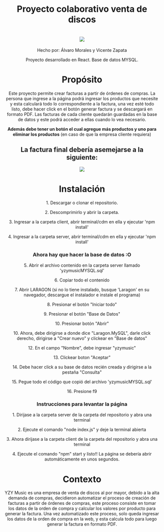 <h1 align="center">Proyecto colaborativo venta de discos</h1>
<h1 align="center">
    <img src="https://github.com/asapHallvaror/paginaCompraGithub/assets/128053015/ff69859c-7cf7-4c4e-819d-06ff1eca742e"/>
</h1>
<p align="center">Hecho por: Álvaro Morales y Vicente Zapata</p>
<p align="center">Proyecto desarrollado en React. Base de datos MYSQL.</p>
<div align="center">
    
  <h1>Propósito</h1>
  <p>Este proyecto permite crear facturas a partir de órdenes de compras. La persona que ingrese a la página podrá ingresar los productos que necesite y esta calculará todo lo correspondiente a la factura, una vez esté todo listo, debe hacer click en el botón generar factura y se descargará en formato PDF. Las facturas de cada cliente quedarán guardadas en la base de datos y este podrá acceder a ellas cuando lo vea necesario.</p>
  <p><strong>Además debe tener un botón el cual agregue más productos y uno para eliminar los productos</strong> (en caso de que la empresa cliente requiera)</p>
  <h2>La factura final debería asemejarse a la siguiente:</h2>
  <img src="https://github.com/asapHallvaror/paginaCompraGithub/assets/128053015/a53f6baf-9e63-40ad-8295-96946b53fda8" />
  
  <h1>Instalación</h1>
  <p>1. Descargar o clonar el repositorio.</p>
  <p>2. Descomprimirlo y abrir la carpeta.</p>
  <p>3. Ingresar a la carpeta client, abrir terminal/cdm en ella y ejecutar 'npm install'</p>
  <p>4. Ingresar a la carpeta server, abrir terminal/cdm en ella y ejecutar 'npm install'</p>
  <h3>Ahora hay que hacer la base de datos :O</h3>
  <p>5. Abrir el archivo contenido en la carpeta server llamado 'yzymusicMYSQL.sql'</p>
  <p>6. Copiar todo el contenido</p>
  <p>7. Abrir LARAGON (si no lo tiene instalado, busque 'Laragon' en su navegador, descargue el instalador e instale el programa)</p>
  <p>8. Presionar el botón "Iniciar todo"</p>
  <p>9. Presionar el botón "Base de Datos"</p>
  <p>10. Presionar botón "Abrir"</p>
  <p>10. Ahora, debe dirigirse a donde dice "Laragon.MySQL", darle click derecho, dirigirse a "Crear nuevo" y clickear en "Base de datos"</p>
  <p>12. En el campo "Nombre", debe ingresar "yzymusic"</p>
  <p>13. Clickear boton "Aceptar"</p>
  <p>14. Debe hacer click a su base de datos recién creada y dirigirse a la pestaña "Consulta"</p>
  <p>15. Pegue todo el código que copió del archivo 'yzymusicMYSQL.sql'</p>
  <p>16. Presione f9</p>
  <h3>Instrucciones para levantar la página</h3>
  <p>1. Dirijase a la carpeta server de la carpeta del repositorio y abra una terminal</p>
  <p>2. Ejecute el comando "node index.js" y deje la terminal abierta</p>
  <p>3. Ahora dirijase a la carpeta client de la carpeta del repositorio y abra una terminal</p>
  <p>4. Ejecute el comando "npm" start y listo!! La página se debería abrir automáticamente en unos segundos.</p>
  
  
  <h1>Contexto</h1>
  <p>YZY Music es una empresa de venta de discos al por mayor, debido a la alta demanda de compras, decidieron automatizar el proceso de creación de facturas a partir de órdenes de compras, este proceso consiste en tomar los datos de la orden de compra y calcular los valores por producto para generar la factura. Una vez automatizado este proceso, solo queda ingresar los datos de la orden de compra en la web, y esta calcula todo para luego generar la factura en formato PDF. </p>
  <p>
  <h1></h1>
</div>

